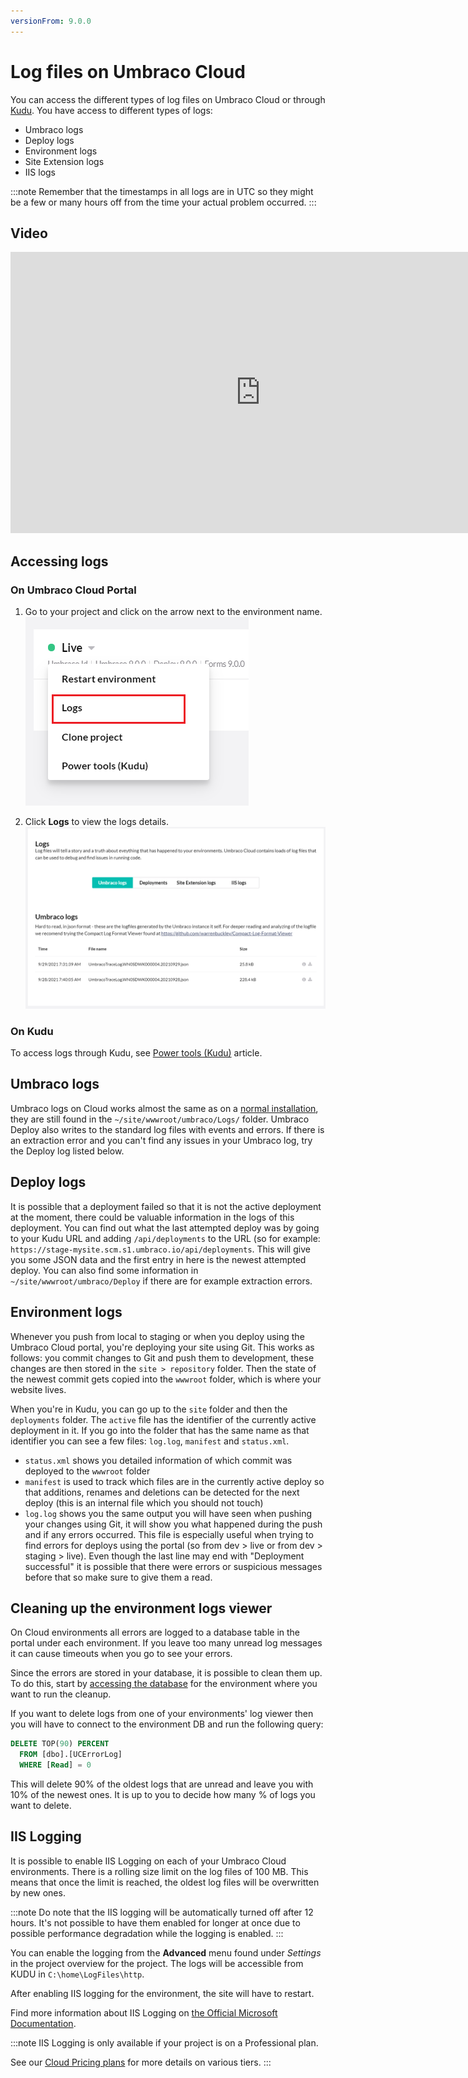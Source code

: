 ```yaml
---
versionFrom: 9.0.0
---
```


# Log files on Umbraco Cloud

You can access the different types of log files on Umbraco Cloud or through [Kudu](../../Set-Up/Power-Tools). You have access to different types of logs:

* Umbraco logs
* Deploy logs
* Environment logs
* Site Extension logs
* IIS logs

:::note
 Remember that the timestamps in all logs are in UTC so they might be a few or many hours off from the time your actual problem occurred.
:::

## Video

<iframe width="800" height="450" src="https://www.youtube.com/embed/xM5QbF751SI" frameborder="0" allow="autoplay; encrypted-media" allowfullscreen></iframe>

## Accessing logs


### On Umbraco Cloud Portal

1. Go to your project and click on the arrow next to the environment name.
    ![Logs on Cloud](images/logs.png)

2. Click **Logs** to view the logs details.
    ![Logs on Cloud](images/logs-table.png)

### On Kudu

To access logs through Kudu, see [Power tools (Kudu)](../../Set-Up/Power-Tools) article.

## Umbraco logs

Umbraco logs on Cloud works almost the same as on a [normal installation](../../../Getting-Started/Code/Debugging/#logging), they are still found in the `~/site/wwwroot/umbraco/Logs/` folder. Umbraco Deploy also writes to the standard log files with events and errors. If there is an extraction error and you can't find any issues in your Umbraco log, try the Deploy log listed below.

## Deploy logs

It is possible that a deployment failed so that it is not the active deployment at the moment, there could be valuable information in the logs of this deployment. You can find out what the last attempted deploy was by going to your Kudu URL and adding `/api/deployments` to the URL (so for example: `https://stage-mysite.scm.s1.umbraco.io/api/deployments`. This will give you some JSON data and the first entry in here is the newest attempted deploy.
You can also find some information in `~/site/wwwroot/umbraco/Deploy` if there are for example extraction errors.

## Environment logs

Whenever you push from local to staging or when you deploy using the Umbraco Cloud portal, you're deploying your site using Git. This works as follows: you commit changes to Git and push them to development, these changes are then stored in the `site > repository` folder. Then the state of the newest commit gets copied into the `wwwroot` folder, which is where your website lives.

When you're in Kudu, you can go up to the `site` folder and then the `deployments` folder. The `active` file has the identifier of the currently active deployment in it. If you go into the folder that has the same name as that identifier you can see a few files: `log.log`, `manifest` and `status.xml`.

* `status.xml` shows you detailed information of which commit was deployed to the `wwwroot` folder
* `manifest` is used to track which files are in the currently active deploy so that additions, renames and deletions can be detected for the next deploy (this is an internal file which you should not touch)
* `log.log` shows you the same output you will have seen when pushing your changes using Git, it will show you what happened during the push and if any errors occurred. This file is especially useful when trying to find errors for deploys using the portal (so from dev > live or from dev > staging > live). Even though the last line may end with "Deployment successful" it is possible that there were errors or suspicious messages before that so make sure to give them a read.

## Cleaning up the environment logs viewer

On Cloud environments all errors are logged to a database table in the portal under each environment. If you leave too many unread log messages it can cause timeouts when you go to see your errors.

Since the errors are stored in your database, it is possible to clean them up. To do this, start by [accessing the database](../../Databases/Cloud-Database) for the environment where you want to run the cleanup.

If you want to delete logs from one of your environments' log viewer then you will have to connect to the environment DB and run the following query:

```sql
DELETE TOP(90) PERCENT
  FROM [dbo].[UCErrorLog]
  WHERE [Read] = 0
```

This will delete 90% of the oldest logs that are unread and leave you with 10% of the newest ones. It is up to you to decide how many % of logs you want to delete.

## IIS Logging

It is possible to enable IIS Logging on each of your Umbraco Cloud environments. There is a rolling size limit on the log files of 100 MB. This means that once the limit is reached, the oldest log files will be overwritten by new ones.

:::note
Do note that the IIS logging will be automatically turned off after 12 hours. It's not possible to have them enabled for longer at once due to possible performance degradation while the logging is enabled.
:::

You can enable the logging from the **Advanced** menu found under *Settings* in the project overview for the project. The logs will be accessible from KUDU in `C:\home\LogFiles\http`.

After enabling IIS logging for the environment, the site will have to restart.

Find more information about IIS Logging on [the Official Microsoft Documentation](https://docs.microsoft.com/en-us/iis/configuration/system.webserver/httplogging).

:::note
IIS Logging is only available if your project is on a Professional plan.

See our [Cloud Pricing plans](https://umbraco.com/umbraco-cloud-pricing/) for more details on various tiers.
:::
